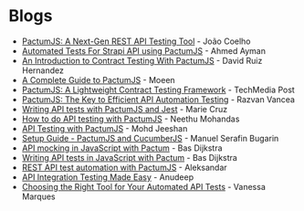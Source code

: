 # Blogs

- [PactumJS: A Next-Gen REST API Testing Tool](https://medium.com/@joaovitorcoelho10/pactumjs-a-next-gen-rest-api-testing-tool-ae88a9e51916) - João Coelho
- [Automated Tests For Strapi API using PactumJS](https://strapi.io/blog/how-to-create-automated-tests-for-strapi-api-using-pactum-js) - Ahmed Ayman
- [An Introduction to Contract Testing With PactumJS](https://www.applause.com/blog/contract-testing-with-pactumjs) - David Ruiz Hernandez
- [A Complete Guide to PactumJS](https://www.programsbuzz.com/article/complete-guide-pactumjs) - Moeen
- [PactumJS: A Lightweight Contract Testing Framework](https://www.techmediapost.com/overview-of-pactumjs-a-lightweight-contract-testing-framework/) - TechMedia Post
- [PactumJS: The Key to Efficient API Automation Testing](https://razvanvancea.ro/blog/2023/05/04/pactumjs-the-key-to-efficient-api-automation-testing/) - Razvan Vancea
- [Writing API tests with PactumJS and Jest](https://www.testingwithmarie.com/post/writing-api-tests-with-pactumjs-and-jest) - Marie Cruz
- [How to do API testing with PactumJS](https://medium.com/@prayaganeethu/how-to-do-api-testing-with-pactumjs-135c964b6abb) - Neethu Mohandas
- [API Testing with PactumJS](https://medium.com/@mohdjeeshan007/api-testing-with-pactumjs-b29655e65805) - Mohd Jeeshan
- [Setup Guide - PactumJS and CucumberJS](https://elser.hashnode.dev/setup-guide-for-api-testing-with-cucumber-js-and-pactumjs) - Manuel Serafin Bugarin
- [API mocking in JavaScript with Pactum](https://www.ontestautomation.com/api-mocking-in-javascript-with-pactum) - Bas Dijkstra
- [Writing API tests in JavaScript with Pactum](https://www.ontestautomation.com/writing-api-tests-in-javascript-with-pactum/) - Bas Dijkstra
- [REST API test automation with PactumJS](https://www.zeljkovic.sh/rest-api-test-automation-with-pactumjs/) - Aleksandar
- [API Integration Testing Made Easy](https://dev.to/asaianudeep/api-integration-testing-made-easy-1lcp) - Anudeep
- [Choosing the Right Tool for Your Automated API Tests](https://medium.com/fretebras-tech/escolhendo-a-ferramenta-adequada-para-seus-testes-automatizados-de-api-65ca879eee02) - Vanessa Marques